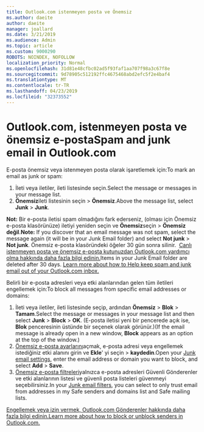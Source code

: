 ```yaml
---
title: Outlook.com istenmeyen posta ve Önemsiz
ms.author: daeite
author: daeite
manager: joallard
ms.date: 3/21/2019
ms.audience: Admin
ms.topic: article
ms.custom: 9000290
ROBOTS: NOINDEX, NOFOLLOW
localization_priority: Normal
ms.openlocfilehash: 31d81e48cfbc02ad5f93faf1aa707f98a3c67f8e
ms.sourcegitcommit: 9d78905c512192ffc4675468abd2efc5f2e4baf4
ms.translationtype: MT
ms.contentlocale: tr-TR
ms.lasthandoff: 04/23/2019
ms.locfileid: "32373552"
---
```

# <a name="spam-and-junk-email-in-outlookcom"></a><span data-ttu-id="646eb-102">Outlook.com, istenmeyen posta ve önemsiz e-posta</span><span class="sxs-lookup"><span data-stu-id="646eb-102">Spam and junk email in Outlook.com</span></span>

<span data-ttu-id="646eb-103">E-posta önemsiz veya istenmeyen posta olarak işaretlemek için:</span><span class="sxs-lookup"><span data-stu-id="646eb-103">To mark an email as junk or spam:</span></span>

1. <span data-ttu-id="646eb-104">İleti veya iletiler, ileti listesinde seçin.</span><span class="sxs-lookup"><span data-stu-id="646eb-104">Select the message or messages in your message list.</span></span>
1. <span data-ttu-id="646eb-105">**Önemsiz**ileti listesinin seçin > **Önemsiz**.</span><span class="sxs-lookup"><span data-stu-id="646eb-105">Above the message list, select **Junk** > **Junk**.</span></span>

<span data-ttu-id="646eb-106">**Not:** Bir e-posta iletisi spam olmadığını fark ederseniz, (olması için Önemsiz e-posta klasörünüze) iletiyi yeniden seçin ve **Önemsiz**seçin > **Önemsiz değil**.</span><span class="sxs-lookup"><span data-stu-id="646eb-106">**Note:** If you discover that an email message was not spam, select the message again (it will be in your Junk Email folder) and select **Not junk** > **Not junk**.</span></span> <span data-ttu-id="646eb-107">Önemsiz e-posta klasöründeki öğeler 30 gün sonra silinir.  [Canlı istenmeyen posta ve önemsiz e-posta kutunuzdan Outlook.com yardımcı olma hakkında daha fazla bilgi edinin.](https://support.office.com/article/a3ece97b-82f8-4a5e-9ac3-e92fa6427ae4)</span><span class="sxs-lookup"><span data-stu-id="646eb-107">Items in your Junk Email folder are deleted after 30 days. [Learn more about how to Help keep spam and junk email out of your Outlook.com inbox.](https://support.office.com/article/a3ece97b-82f8-4a5e-9ac3-e92fa6427ae4)</span></span>

<span data-ttu-id="646eb-108">Belirli bir e-posta adresleri veya etki alanlarından gelen tüm iletileri engellemek için:</span><span class="sxs-lookup"><span data-stu-id="646eb-108">To block all messages from specific email addresses or domains:</span></span>

1. <span data-ttu-id="646eb-109">İleti veya iletiler, ileti listesinde seçip, ardından **Önemsiz** > **Blok** > **Tamam**.</span><span class="sxs-lookup"><span data-stu-id="646eb-109">Select the message or messages in your message list and then select **Junk** > **Block** > **OK**.</span></span> <span data-ttu-id="646eb-110">(E-posta iletisi yeni bir pencerede açık ise, **Blok** penceresinin üstünde bir seçenek olarak görünür.)</span><span class="sxs-lookup"><span data-stu-id="646eb-110">(If the email message is already open in a new window, **Block** appears as an option at the top of the window.)</span></span>
1. <span data-ttu-id="646eb-111">[Önemsiz e-posta ayarlarını](https://outlook.live.com/mail/options/mail/junkEmail/blockedSendersAndDomainsV2)açmak, e-posta adresi veya engellemek istediğiniz etki alanını girin ve **Ekle**' yi seçin > **kaydedin**.</span><span class="sxs-lookup"><span data-stu-id="646eb-111">Open your [Junk email settings](https://outlook.live.com/mail/options/mail/junkEmail/blockedSendersAndDomainsV2), enter the email address or domain you want to block, and select **Add** > **Save**.</span></span>
1. <span data-ttu-id="646eb-112">[Önemsiz e-posta filtreleri](https://outlook.live.com/mail/options/mail/junkEmail/filtersOption)yalnızca e-posta adresleri Güvenli Gönderenler ve etki alanlarının listesi ve güvenli posta listeleri güvenmeyi seçebilirsiniz.</span><span class="sxs-lookup"><span data-stu-id="646eb-112">In your [Junk email filters](https://outlook.live.com/mail/options/mail/junkEmail/filtersOption), you can select to only trust email from addresses in my Safe senders and domains list and Safe mailing lists.</span></span>

[<span data-ttu-id="646eb-113">Engellemek veya izin vermek, Outlook.com Gönderenler hakkında daha fazla bilgi edinin.</span><span class="sxs-lookup"><span data-stu-id="646eb-113">Learn more about how to block or unblock senders in Outlook.com.</span></span>](https://support.office.com/article/afba1c94-77bb-4f50-8b85-057cf52f4d5e)